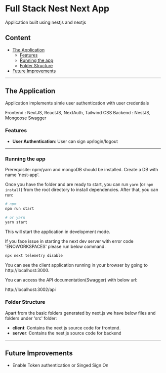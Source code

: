 
# Full Stack Nest Next App

Application built using nestjs and nextjs

## Content

- [The Application](#the-application)
  - [Features](#features)
  - [Running the app](#running-the-app)
  - [Folder Structure](#running-unit-tests)
- [Future Improvements](#future-improvements)

---

## The Application
Application implements simle user authentication with 
user credentials

Frontend : NextJS, ReactJS, NextAuth, Tailwind CSS
Backend : NestJS, Mongoose Swagger

### Features

- **User Authentication**: User can sign up/login/logout

---

### Running the app

Prerequisite:
npm/yarn and  mongoDB should be installed.
Create a DB with name 'nest-app'.

Once you have the folder and are ready to start, you can run `yarn` (or `npm install`) from the root directory to install dependencies. After that, you can run:

```bash
# npm
npm run start

# or yarn
yarn start
```

This will start the application in development mode.

If you face issue in starting the next dev server with error code 'ENOWORKSPACES' please run below command.


```bash
npx next telemetry disable
```

You can see the client application running in your browser by going to http://localhost:3000.

You can access the API documentation(Swagger) with below url:

http://localhost:3002/api


### Folder Structure

Apart from the basic folders generated by next.js we have below files and folders under 'src' folder:

- **client**: Contains the next js source code for frontend.
- **server**: Contains the nest js source code for backend

---

## Future Improvements

- Enable Token authentication or Singed Sign On
